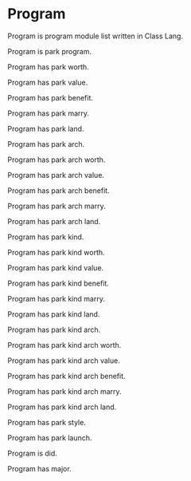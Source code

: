 # Program

Program is program module list written in Class Lang.

Program is park program.

Program has park worth.

Program has park value.

Program has park benefit.

Program has park marry.

Program has park land.

Program has park arch.

Program has park arch worth.

Program has park arch value.

Program has park arch benefit.

Program has park arch marry.

Program has park arch land.

Program has park kind.

Program has park kind worth.

Program has park kind value.

Program has park kind benefit.

Program has park kind marry.

Program has park kind land.

Program has park kind arch.

Program has park kind arch worth.

Program has park kind arch value.

Program has park kind arch benefit.

Program has park kind arch marry.

Program has park kind arch land.

Program has park style.

Program has park launch.

Program is did.

Program has major.